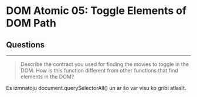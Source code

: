 # DOM Atomic 05: Toggle Elements of DOM Path

## Questions

---

> Describe the contract you used for finding the movies to toggle in the DOM. How is this function different from other functions that find elements in the DOM?

Es izmnatoju document.querySelectorAll() un ar šo var visu ko gribi atlasīt.